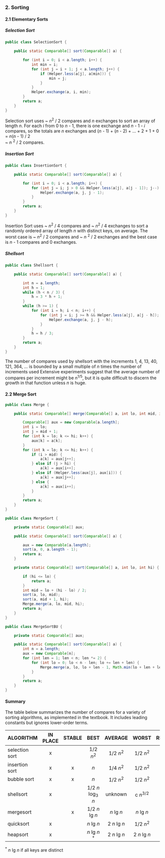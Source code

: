 ### 2. Sorting

#### 2.1 Elementary Sorts

##### Selection Sort

```java
public class SelectionSort {

    public static Comparable[] sort(Comparable[] a) {

        for (int i = 0; i < a.length; i++) {
            int min = i;
            for (int j = i + 1; j < a.length; j++) {
                if (Helper.less(a[j], a[min])) {
                    min = j;
                }
            }
            Helper.exchange(a, i, min);
        }
        return a;
    }
}
```
Selection sort uses ~ *n*<sup>2</sup> / 2 compares and *n* exchanges to sort an array of length *n*.
For each *i* from 0 to *n* - 1, there is one exchange and *n* - 1 - *i* compares, so the totals 
are *n* exchanges and (*n* - 1) + (*n* - 2) + ... + 2 + 1 + 0 = *n*(*n* - 1) / 2 <br> ~ *n* <sup>2</sup> / 2 compares.

##### Insertion Sort

```java
public class InsertionSort {

    public static Comparable[] sort(Comparable[] a) {

        for (int i = 0; i < a.length; i++) {
            for (int j = i; j > 0 && Helper.less(a[j], a[j - 1]); j--) {
                Helper.exchange(a, j, j - 1);
            }
        }
        return a;
    }
}
```
Insertion Sort uses  ~ *n*<sup>2</sup> / 4 compares and ~ *n*<sup>2</sup> / 4 exchanges to sort a 
randomly ordered array of length *n* with distinct keys, on average. The worst case is ~ *n*<sup>2</sup> / 2
compares and ~ *n* <sup>2</sup> / 2 exchanges and the best case is *n* - 1 compares and 0 exchanges.

##### Shellsort

```java
public class Shellsort {

    public static Comparable[] sort(Comparable[] a) {

        int n = a.length;
        int h = 1;
        while (h < n / 3) {
            h = 3 * h + 1;
        }
        while (h >= 1) {
            for (int i = h; i < n; i++) {
                for (int j = i; j >= h && Helper.less(a[j], a[j - h]); j -= h) {
                    Helper.exchange(a, j, j - h);
                }
            }
            h = h / 3;
        }
        return a;
    }
}
```
The number of compares used by shellsort with the increments 1, 4, 13, 40, 121, 364, ... is bounded by a small
multiple of *n* times the number of increments used Extensive experiments suggest that the average number of 
compares per increment might be *n*<sup>1/5</sup>, but it is quite difficult to discern the growth in that 
function unless *n* is huge.

#### 2.2 Merge Sort

```java
public class Merge {

    public static Comparable[] merge(Comparable[] a, int lo, int mid, int hi) {

        Comparable[] aux = new Comparable[a.length];
        int i = lo;
        int j = mid + 1;
        for (int k = lo; k <= hi; k++) {
            aux[k] = a[k];
        }
        for (int k = lo; k <= hi; k++) {
            if (i > mid) {
                a[k] = aux[j++];
            } else if (j > hi) {
                a[k] = aux[i++];
            } else if (Helper.less(aux[j], aux[i])) {
                a[k] = aux[j++];
            } else {
                a[k] = aux[i++];
            }
        }
        return a;
    }
}
```
```java
public class MergeSort {

    private static Comparable[] aux;

    public static Comparable[] sort(Comparable[] a) {

        aux = new Comparable[a.length];
        sort(a, 0, a.length - 1);
        return a;
    }

    private static Comparable[] sort(Comparable[] a, int lo, int hi) {

        if (hi <= lo) {
            return a;
        }
        int mid = lo + (hi - lo) / 2;
        sort(a, lo, mid);
        sort(a, mid + 1, hi);
        Merge.merge(a, lo, mid, hi);
        return a;
    }
}
```
```java
public class MergeSortBU {

    private static Comparable[] aux;

    public static Comparable[] sort(Comparable[] a) {
        int n = a.length;
        aux = new Comparable[n];
        for (int len = 1; len < n; len *= 2) {
            for (int lo = 0; lo < n - len; lo += len + len) {
                Merge.merge(a, lo, lo + len - 1, Math.min(lo + len + len - 1, n - 1));
            }
        }
        return a;
    }
}
```

#### Summary

The table below summarizes the number of compares for a variety of sorting algorithms, as implemented 
in the textbook. It includes leading constants but ignores lower-order terms.

|ALGORITHM     |IN PLACE|STABLE|BEST                       |AVERAGE            |WORST              |REMARKS|
|--------------|:------:|:----:|:-------------------------:|:-----------------:|:-----------------:|:-----:|
|selection sort|x       |      |1/2 *n*<sup>2</sup>        |1/2 *n*<sup>2</sup>|1/2 *n*<sup>2</sup>|       |
|insertion sort|x       |x     |*n*                        |1/4 *n*<sup>2</sup>|1/2 *n*<sup>2</sup>|       |
|bubble sort   |x       |x     |*n*                        |1/2 *n*<sup>2</sup>|1/2 *n*<sup>2</sup>|       |
|shellsort     |x       |      |1/2 *n* log<sub>3</sub> *n*|unknown            |c *n*<sup>3/2</sup>|       |
|mergesort     |        |x     |1/2 *n* lg *n*             |*n* lg *n*         |*n* lg *n*         |       |
|quicksort     |x       |      |*n* lg *n*                 |2 *n* lg *n*       |1/2 *n*<sup>2</sup>|       |
|heapsort      |x       |      |*n* lg *n* <sup>*</sup>    |2 *n* lg *n*       |2 *n* lg *n*       |       |

<sup>*</sup> *n* lg *n* if all keys are distinct